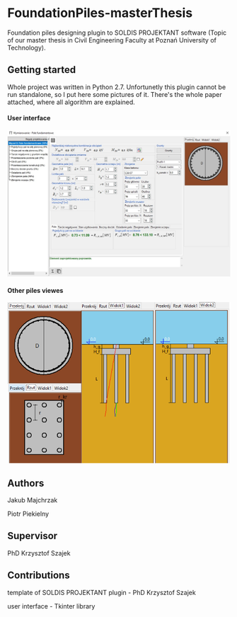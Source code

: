 # FoundationPiles-masterThesis
Foundation piles designing plugin to SOLDIS PROJEKTANT software (Topic of our master thesis in Civil Engineering Faculty at Poznań University of Technology).

## Getting started
Whole project was written in Python 2.7.
Unfortunetly this plugin cannot be run standalone, so I put here some pictures of it. There's the whole paper attached, where all algorithm are explained.

#### User interface
![Screenshot](UI.jpg)

#### Other piles viewes
![Screenshot](UI2.png)

## Authors
Jakub Majchrzak

Piotr Piekielny


## Supervisor
PhD Krzysztof Szajek

## Contributions
template of SOLDIS PROJEKTANT plugin - PhD Krzysztof Szajek

user interface - Tkinter library
